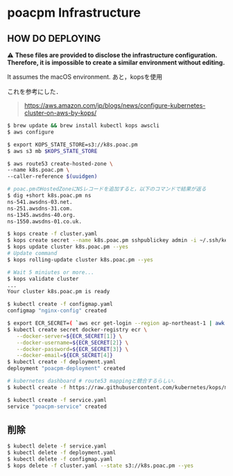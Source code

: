 # poacpm Infrastructure
## HOW DO DEPLOYING

:warning:
**These files are provided to disclose the infrastructure configuration.
Therefore, it is impossible to create a similar environment without editing.**

It assumes the macOS environment.
あと，kopsを使用

これを参考にした．
> https://aws.amazon.com/jp/blogs/news/configure-kubernetes-cluster-on-aws-by-kops/

```bash
$ brew update && brew install kubectl kops awscli
$ aws configure

$ export KOPS_STATE_STORE=s3://k8s.poac.pm
$ aws s3 mb $KOPS_STATE_STORE

$ aws route53 create-hosted-zone \
--name k8s.poac.pm \
--caller-reference $(uuidgen)

# poac.pmのHostedZoneにNSレコードを追加すると，以下のコマンドで結果が返る
$ dig +short k8s.poac.pm ns
ns-541.awsdns-03.net.
ns-251.awsdns-31.com.
ns-1345.awsdns-40.org.
ns-1550.awsdns-01.co.uk.

$ kops create -f cluster.yaml
$ kops create secret --name k8s.poac.pm sshpublickey admin -i ~/.ssh/keys/pub/poacpm.pub
$ kops update cluster k8s.poac.pm --yes
# Update command
$ kops rolling-update cluster k8s.poac.pm --yes

# Wait 5 miniutes or more...
$ kops validate cluster
...
Your cluster k8s.poac.pm is ready

$ kubectl create -f configmap.yaml
configmap "nginx-config" created

$ export ECR_SECRET=( `aws ecr get-login --region ap-northeast-1 | awk '{print $9,$4,$6,$8}'` )
$ kubectl create secret docker-registry ecr \
   --docker-server=${ECR_SECRET[1]} \
   --docker-username=${ECR_SECRET[2]} \
   --docker-password=${ECR_SECRET[3]} \
   --docker-email=${ECR_SECRET[4]}
$ kubectl create -f deployment.yaml
deployment "poacpm-deployment" created

# kubernetes dashboard # route53 mappingと競合するらしい．
$ kubectl create -f https://raw.githubusercontent.com/kubernetes/kops/master/addons/kubernetes-dashboard/v1.8.1.yaml

$ kubectl create -f service.yaml
service "poacpm-service" created
```


## 削除
```bash
$ kubectl delete -f service.yaml
$ kubectl delete -f deployment.yaml
$ kubectl delete -f configmap.yaml
$ kops delete -f cluster.yaml --state s3://k8s.poac.pm --yes
```

